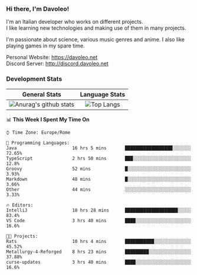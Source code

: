 ### Hi there, I'm Davoleo!

I'm an Italian developer who works on different projects.<br>
I like learning new technologies and making use of them in many projects.

I'm passionate about science, various music genres and anime.
I also like playing games in my spare time.

Personal Website: https://davoleo.net <br>
Discord Server: http://discord.davoleo.net

### Development Stats

General Stats             |  Language Stats
:-------------------------:|:-------------------------:
![Anurag's github stats](https://github-readme-stats.vercel.app/api?username=Davoleo&count_private=true&show_icons=true&theme=tokyonight)  |  ![Top Langs](https://github-readme-stats.vercel.app/api/top-langs/?username=Davoleo&theme=tokyonight&layout=compact)



<!--START_SECTION:waka-->
📊 **This Week I Spent My Time On** 

```text
⌚︎ Time Zone: Europe/Rome

💬 Programming Languages: 
Java                     16 hrs 5 mins       ██████████████████░░░░░░░   72.65% 
TypeScript               2 hrs 50 mins       ███░░░░░░░░░░░░░░░░░░░░░░   12.8% 
Groovy                   52 mins             █░░░░░░░░░░░░░░░░░░░░░░░░   3.93% 
Markdown                 48 mins             █░░░░░░░░░░░░░░░░░░░░░░░░   3.66% 
Other                    44 mins             ░░░░░░░░░░░░░░░░░░░░░░░░░   3.33%

🔥 Editors: 
IntelliJ                 18 hrs 28 mins      ████████████████████░░░░░   83.4% 
VS Code                  3 hrs 40 mins       ████░░░░░░░░░░░░░░░░░░░░░   16.6%

🐱‍💻 Projects: 
Rats                     10 hrs 4 mins       ███████████░░░░░░░░░░░░░░   45.52% 
Metallurgy-4-Reforged    8 hrs 23 mins       █████████░░░░░░░░░░░░░░░░   37.88% 
curse-updates            3 hrs 40 mins       ████░░░░░░░░░░░░░░░░░░░░░   16.6%

```


<!--END_SECTION:waka-->

<!--
**Davoleo/Davoleo** is a ✨ _special_ ✨ repository because its `README.md` (this file) appears on your GitHub profile.

https://gist.github.com/Davoleo/43516c64c8169e24dc2571c34713863b

Here are some ideas to get you started:

- 🔭 I’m currently working on ...
- 🌱 I’m currently learning ...
- 👯 I’m looking to collaborate on ...
- 🤔 I’m looking for help with ...
- 💬 Ask me about ...
- 📫 How to reach me: ...
- 😄 Pronouns: ...
- ⚡ Fun fact: ...
-->
